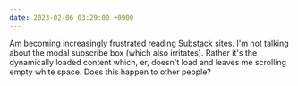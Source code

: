 ```yaml
---
date: 2023-02-06 03:29:00 +0900
---
```


Am becoming increasingly frustrated reading Substack sites. I'm not talking about the modal subscribe box (which also irritates). Rather it's the dynamically loaded content which, er, doesn't load and leaves me scrolling empty white space. Does this happen to other people?
